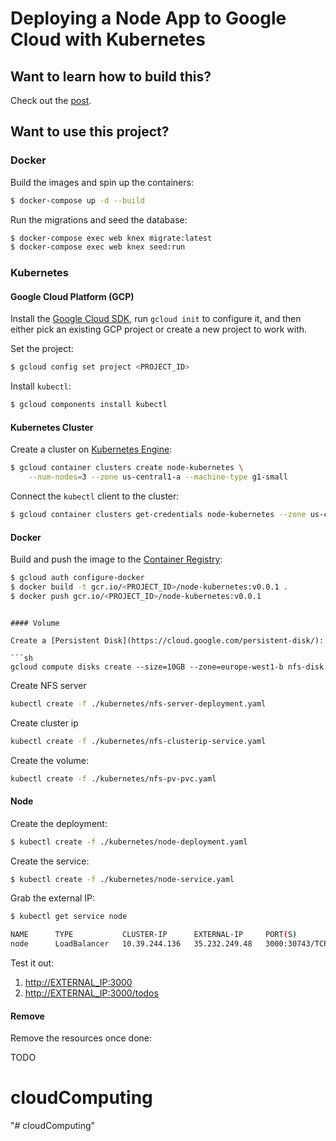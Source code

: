 # Deploying a Node App to Google Cloud with Kubernetes

## Want to learn how to build this?

Check out the [post](https://testdriven.io/deploying-a-node-app-to-google-cloud-with-kubernetes).

## Want to use this project?

### Docker

Build the images and spin up the containers:

```sh
$ docker-compose up -d --build
```

Run the migrations and seed the database:

```sh
$ docker-compose exec web knex migrate:latest
$ docker-compose exec web knex seed:run
```

### Kubernetes

#### Google Cloud Platform (GCP)

Install the [Google Cloud SDK](https://cloud.google.com/sdk), run `gcloud init` to configure it, and then either pick an existing GCP project or create a new project to work with.

Set the project:

```sh
$ gcloud config set project <PROJECT_ID>
```

Install `kubectl`:

```sh
$ gcloud components install kubectl
```

#### Kubernetes Cluster

Create a cluster on [Kubernetes Engine](https://console.cloud.google.com/kubernetes):

```sh
$ gcloud container clusters create node-kubernetes \
    --num-nodes=3 --zone us-central1-a --machine-type g1-small
```

Connect the `kubectl` client to the cluster:

```sh
$ gcloud container clusters get-credentials node-kubernetes --zone us-central1-a
```

#### Docker

Build and push the image to the [Container Registry](https://cloud.google.com/container-registry/):

```sh
$ gcloud auth configure-docker
$ docker build -t gcr.io/<PROJECT_ID>/node-kubernetes:v0.0.1 .
$ docker push gcr.io/<PROJECT_ID>/node-kubernetes:v0.0.1
```

```

#### Volume

Create a [Persistent Disk](https://cloud.google.com/persistent-disk/):

```sh
gcloud compute disks create --size=10GB --zone=europe-west1-b nfs-disk

```
Create NFS server
```sh
kubectl create -f ./kubernetes/nfs-server-deployment.yaml
```

Create cluster ip
```sh
kubectl create -f ./kubernetes/nfs-clusterip-service.yaml
```

Create the volume:

```sh
kubectl create -f ./kubernetes/nfs-pv-pvc.yaml
```


#### Node

Create the deployment:

```sh
$ kubectl create -f ./kubernetes/node-deployment.yaml
```

Create the service:

```sh
$ kubectl create -f ./kubernetes/node-service.yaml
```


Grab the external IP:

```sh
$ kubectl get service node

NAME      TYPE           CLUSTER-IP      EXTERNAL-IP     PORT(S)          AGE
node      LoadBalancer   10.39.244.136   35.232.249.48   3000:30743/TCP   2m
```

Test it out:

1. [http://EXTERNAL_IP:3000](http://EXTERNAL_IP:3000)
1. [http://EXTERNAL_IP:3000/todos](http://EXTERNAL_IP:3000/todos)

#### Remove

Remove the resources once done:

TODO
# cloudComputing
"# cloudComputing" 
